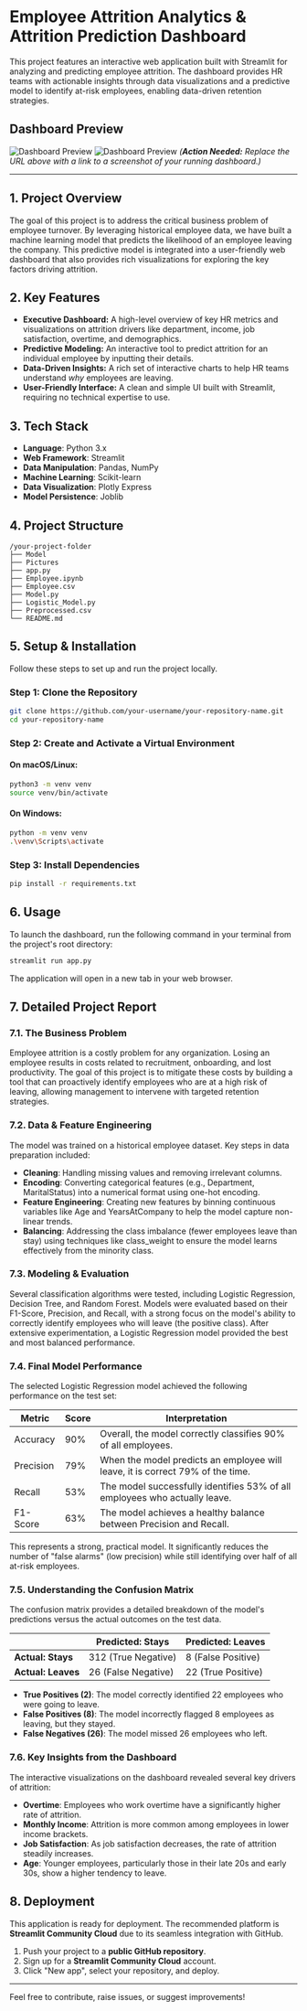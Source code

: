# Employee Attrition Analytics & Attrition Prediction Dashboard

This project features an interactive web application built with Streamlit for analyzing and predicting employee attrition. The dashboard provides HR teams with actionable insights through data visualizations and a predictive model to identify at-risk employees, enabling data-driven retention strategies.

## Dashboard Preview
![Dashboard Preview](Pictures/1.png)
![Dashboard Preview](Pictures/2.png)
*(**Action Needed:** Replace the URL above with a link to a screenshot of your running dashboard.)*

---

## 1. Project Overview
The goal of this project is to address the critical business problem of employee turnover. By leveraging historical employee data, we have built a machine learning model that predicts the likelihood of an employee leaving the company. This predictive model is integrated into a user-friendly web dashboard that also provides rich visualizations for exploring the key factors driving attrition.

## 2. Key Features
- **Executive Dashboard:** A high-level overview of key HR metrics and visualizations on attrition drivers like department, income, job satisfaction, overtime, and demographics.
- **Predictive Modeling:** An interactive tool to predict attrition for an individual employee by inputting their details.
- **Data-Driven Insights:** A rich set of interactive charts to help HR teams understand *why* employees are leaving.
- **User-Friendly Interface:** A clean and simple UI built with Streamlit, requiring no technical expertise to use.

## 3. Tech Stack
- **Language**: Python 3.x
- **Web Framework**: Streamlit
- **Data Manipulation**: Pandas, NumPy
- **Machine Learning**: Scikit-learn
- **Data Visualization**: Plotly Express
- **Model Persistence**: Joblib

## 4. Project Structure
```
/your-project-folder
├── Model
├── Pictures
├── app.py
├── Employee.ipynb                        
├── Employee.csv
├── Model.py
├── Logistic_Model.py            
├── Preprocessed.csv             
└── README.md                  
```

## 5. Setup & Installation
Follow these steps to set up and run the project locally.

### **Step 1: Clone the Repository**
```bash
git clone https://github.com/your-username/your-repository-name.git
cd your-repository-name
```

### **Step 2: Create and Activate a Virtual Environment**
#### On macOS/Linux:
```bash
python3 -m venv venv
source venv/bin/activate
```
#### On Windows:
```bash
python -m venv venv
.\venv\Scripts\activate
```

### **Step 3: Install Dependencies**
```bash
pip install -r requirements.txt
```

## 6. Usage
To launch the dashboard, run the following command in your terminal from the project's root directory:
```bash
streamlit run app.py
```
The application will open in a new tab in your web browser.

## 7. Detailed Project Report

### 7.1. The Business Problem
Employee attrition is a costly problem for any organization. Losing an employee results in costs related to recruitment, onboarding, and lost productivity. The goal of this project is to mitigate these costs by building a tool that can proactively identify employees who are at a high risk of leaving, allowing management to intervene with targeted retention strategies.

### 7.2. Data & Feature Engineering
The model was trained on a historical employee dataset. Key steps in data preparation included:

- **Cleaning**: Handling missing values and removing irrelevant columns.
- **Encoding**: Converting categorical features (e.g., Department, MaritalStatus) into a numerical format using one-hot encoding.
- **Feature Engineering**: Creating new features by binning continuous variables like Age and YearsAtCompany to help the model capture non-linear trends.
- **Balancing**: Addressing the class imbalance (fewer employees leave than stay) using techniques like class_weight to ensure the model learns effectively from the minority class.

### 7.3. Modeling & Evaluation
Several classification algorithms were tested, including Logistic Regression, Decision Tree, and Random Forest. Models were evaluated based on their F1-Score, Precision, and Recall, with a strong focus on the model's ability to correctly identify employees who will leave (the positive class). After extensive experimentation, a Logistic Regression model provided the best and most balanced performance.

### 7.4. Final Model Performance
The selected Logistic Regression model achieved the following performance on the test set:

| Metric     | Score | Interpretation                                                |
|------------|-------|--------------------------------------------------------------|
| Accuracy   | 90%   | Overall, the model correctly classifies 90% of all employees.|
| Precision  | 79%   | When the model predicts an employee will leave, it is correct 79% of the time.|
| Recall     | 53%   | The model successfully identifies 53% of all employees who actually leave.|
| F1-Score   | 63%   | The model achieves a healthy balance between Precision and Recall.|

This represents a strong, practical model. It significantly reduces the number of "false alarms" (low precision) while still identifying over half of all at-risk employees.

### 7.5. Understanding the Confusion Matrix
The confusion matrix provides a detailed breakdown of the model's predictions versus the actual outcomes on the test data.

|                 | Predicted: Stays | Predicted: Leaves |
|-----------------|------------------|--------------------|
| **Actual: Stays**   | 312 (True Negative) | 8 (False Positive)  |
| **Actual: Leaves**  | 26 (False Negative) | 22 (True Positive)   |

- **True Positives (2)**: The model correctly identified 22 employees who were going to leave.
- **False Positives (8)**: The model incorrectly flagged 8 employees as leaving, but they stayed.
- **False Negatives (26)**: The model missed 26 employees who left.

### 7.6. Key Insights from the Dashboard
The interactive visualizations on the dashboard revealed several key drivers of attrition:

- **Overtime**: Employees who work overtime have a significantly higher rate of attrition.
- **Monthly Income**: Attrition is more common among employees in lower income brackets.
- **Job Satisfaction**: As job satisfaction decreases, the rate of attrition steadily increases.
- **Age**: Younger employees, particularly those in their late 20s and early 30s, show a higher tendency to leave.

## 8. Deployment
This application is ready for deployment. The recommended platform is **Streamlit Community Cloud** due to its seamless integration with GitHub.

1. Push your project to a **public GitHub repository**.
2. Sign up for a **Streamlit Community Cloud** account.
3. Click "New app", select your repository, and deploy.

---

Feel free to contribute, raise issues, or suggest improvements!


